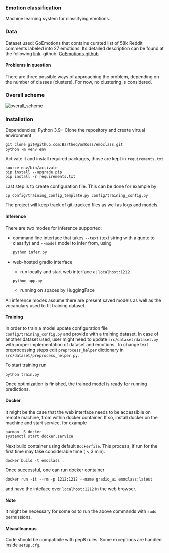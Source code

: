 ### Emotion classification

Machine learning system for classifying emotions.
### Data

Dataset used: GoEmotions that contains curated list of 58k Reddit comments labeled into  27 emotions. Its detailed description can be found at the following [link](https://huggingface.co/datasets/go_emotions).
github: [GoEmotions github](https://github.com/google-research/google-research/tree/master/goemotions)

#### Problems in question

There are three possible ways of approaching the problem, depending on the number of classes (clusters).
For now, no clustering is considered.

### Overall scheme
![overall_scheme](https://user-images.githubusercontent.com/37189954/179788142-9a73f156-0c91-4138-8bdb-d5a9b574917c.png)

### Installation

Dependencies: Python 3.9+
Clone the repository and create virtual environment
```
git clone git@github.com:BartheqVonKoss/emoclass.git
python -m venv env
```
Activate it and install required packages, those are kept in `requirements.txt`
```
source env/bin/activate
pip install --upgrade pip
pip install -r requirements.txt
```

Last step is to create configuration file. This can be done for example by
```
cp config/training_config_template.py config/training_config.py
```
The project will keep track of git-tracked files as well as logs and models.

#### Inference 
There are two modes for inference supported:
- command line interface that takes `--text` (text string with a quote to classify) and `--model` model to infer from, using
 
  ```
  python infer.py
  ```
  
- web-hosted gradio interface
  * run locally and start web interface at `localhost:1212`
   
  ```
  python app.py
  ```
  
  
  * running on spaces by HuggingFace

All inference modes assume there are present saved models as well as the vocabulary used to fit training dataset.

#### Training

In order to train a model update configuration file `config/training_config.py` and provide with a training dataset. In case of another dataset used, user might need to update `src/dataset/dataset.py` with proper implementation of dataset and emotions.
To change text preprocessing steps edit `preprocess_helper` dictionary in `src/dataset/preprocess_helper.py`.

To start training run
```
python train.py
```
Once optimization is finished, the trained model is ready for running predictions.

#### Docker

It might be the case that the web interface needs to be accessibile on remote machine, from within docker container. If so, install docker on the machine and start service, for example

```
pacman -S docker
systemctl start docker.service
````

Next build container using default `Dockerfile`. This process, if run for the first time may take considerable time ( < 3 min).
```
docker build -t emoclass .
```
Once successful, one can run docker container
```
docker run -it --rm -p 1212:1212 --name gradio_ai emoclass:latest
```
and have the inteface over `localhost:1212` in the web browser.

#### Note
It might be necessary for some os to run the above commands with `sudo` permissions.
#### Miscalleanous
Code should be compatibile with pep8 rules. Some exceptions are handled inside `setup.cfg`.
